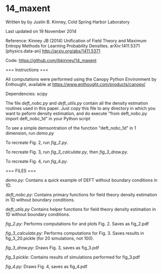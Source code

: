 14_maxent
=========
Written by by Justin B. Kinney, Cold Spring Harbor Laboratory

Last updated on 19 November 2014 

Reference: 
    Kinney JB (2014) 
    Unification of Field Theory and Maximum Entropy Methods for Learning Probability Densities. 
    arXiv:1411.5371 [physics.data-an] http://arxiv.org/abs/1411.5371
    
Code: https://github.com/jbkinney/14_maxent

=== Instructions ===

All computations were performed using the Canopy Python Environment by Enthought, available at https://www.enthought.com/products/canopy/ 

Dependencies: scipy

The file *deft_nobc.py* and *deft_utils.py* contain all the density estmation routines used in this paper. Just copy this file to any directory in which you want to peform density estimation, and do execute "from deft\_nobc.py import deft\_nobc\_1d" in your Python script

To see a simple demsontration of the function "deft_nobc_1d" in 1 dimension, run *demo.py*

To recreate Fig. 2, run *fig_2.py*.

To recreate Fig. 3, run *fig_3_calculate.py*, then *fig_3_draw.py*.

To recreate Fig. 4, run *fig_4.py*.

=== FILES ===

*demo.py:*
  Contains a quick example of DEFT without boundary conditions in 1D. 

*deft_nobc.py:*
	Contains primary functions for field theory density estimation in 1D without boundary conditions. 
	
*deft_utils.py*
  Contains helper functions for field theory density estimation in 1D without boundary conditions.

*fig_2.py:*
	Performs computations for and plots Fig. 2. Saves as fig_2.pdf
	
*fig_3_calculate.py:*
	Performs computations for Fig. 3. Saves results in fig_3_20.pickle (for 20 simulations, not 100).
	
*fig_3_draw.py:*
	Draws Fig. 3, saves as fig_3.pdf
	
*fig_3.pickle:*
	Contains results of simulations performed for fig_3.pdf
  
*fig_4.py:*
	Draws Fig. 4, saves as fig_4.pdf

